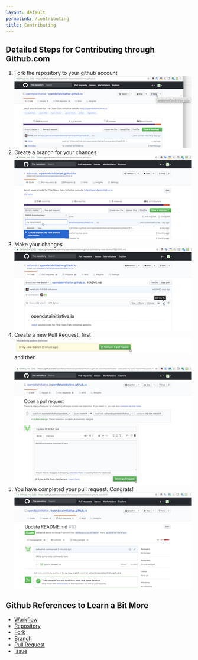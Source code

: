 ```yaml
---
layout: default
permalink: /contributing
title: Contributing
---
```


## Detailed Steps for Contributing through Github.com
1. Fork the repository to your github account <br><a target="_blank" href="/assets/img/forking-large.png"><img src="/assets/img/forking-small.png" alt="forking"><a/>
1. Create a branch for your changes <br><a target="_blank" href="/assets/img/branching-large.png"><img src="/assets/img/branching-small.png" alt="branching"><a/>
1. Make your changes <br><a target="_blank" href="/assets/img/editing-page-large.png"><img src="/assets/img/editing-page-small.png" alt="editing-page"><a/>
1. Create a new Pull Request, first <br><a target="_blank" href="/assets/img/creating-pull-request-large.png"><img src="/assets/img/creating-pull-request-small.png" alt="creating-pull-request"><a/> and then <br> <br><a target="_blank" href="/assets/img/creating-pull-request-large2.png"><img src="/assets/img/creating-pull-request-small2.png" alt="creating-pull-request2"><a/>
1. You have completed your pull request. Congrats! <br><a target="_blank" href="/assets/img/completed-pull-request-large.png"><img src="/assets/img/completed-pull-request-small.png" alt="completed-pull-request"><a/>
## Github References to Learn a Bit More
* [Workflow](https://guides.github.com/introduction/flow/)
* [Repository](https://help.github.com/articles/create-a-repo/)
* [Fork](https://guides.github.com/activities/forking/)
* [Branch](https://help.github.com/articles/creating-and-deleting-branches-within-your-repository/)
* [Pull Request](https://help.github.com/articles/about-pull-requests/)
* [Issue](https://guides.github.com/features/issues/)
